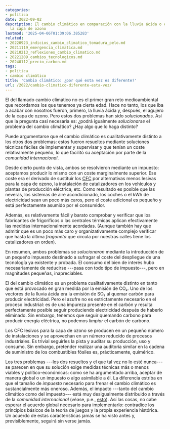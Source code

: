 ```yaml
---
categories:
- política
date: 2022-09-02
description: El cambio climático en comparación con la lluvia ácida o el agujero de
  la capa de ozono
lastmod: '2025-04-06T01:39:06.385283'
related:
- 20220923_indicios_cambio_climatico_tomadura_pelo.md
- 20211119_emergencia_climatica.md
- 20210213_reflexiones_cambio_climatico.md
- 20221209_cambios_tecnologicos.md
- 20240112_precio_carbon.md
tags:
- política
- cambio climático
title: 'Cambio climático: ¿por qué esta vez es diferente?'
url: /2022/cambio-climatico-diferente-esta-vez/
---
```


El del llamado cambio climático no es el primer gran reto medioambiental que recordamos los que tenemos ya cierta edad. Hace no tanto, los que iba a acabar con nosotros fueron, primero, la lluvia ácida y, después, el agujero de la capa de ozono. Pero estos dos problemas han sido _solucionados_. Así que la pregunta casi necesaria es: ¿podrá igualmente _solucionarse_ el problema del cambio climático? ¿Hay algo que lo haga distinto?

Puede argumentarse que el cambio climático es cualitativamente distinto a los otros dos problemas: estos fueron resueltos mediante soluciones técnicas fáciles de implementar y supervisar y que tenían un coste relativamente pequeño, lo que facilitó su aceptación por parte de la _comunidad internacional_.

Desde cierto punto de vista, ambos se resolvieron mediante un impuesto: aceptamos producir lo mismo con un coste marginalmente superior. Ese coste era el derivado de sustituir los [CFC](https://es.wikipedia.org/wiki/Clorofluorocarburo) por alternativas menos lesivas para la capa de ozono, la instalación de catalizadores en los vehículos y plantas de producción eléctrica, etc. Como resultado es posible que las neveras, los sistemas de aire acondicionado, los coches o el kWh de electricidad sean un poco más caros, pero el coste adicional es pequeño y está perfectamente asumido por el consumidor.

Además, es relativamente fácil y barato comprobar y verificar que los fabricantes de frigoríficos o las centrales térmicas aplican efectivamente las medidas internacionalmente acordadas. (Aunque también hay que admitir que es un poco más caro y organizativamente complejo verificar que hasta la última _fragoneta_ que circula por nuestras calles tiene los catalizadores en orden).

En resumen, ambos problemas se _solucionaron_ mediante la introducción de un pequeño impuesto destinado a sufragar el coste del despliegue de una tecnología ya existente y probada. El consumo del bien de interés hubo necesariamente de reducirse ---pasa con todo tipo de impuesto---, pero en magnitudes pequeñas, inapreciables.

El del cambio climático es un problema cualitativamente distinto en tanto que está provocado en gran medida por la emisión de CO₂. Uno de los vectores de la lluvia ácida era la emisión de SO₂ al quemar carbón para producir electricidad. Pero el azufre no es estrictamente necesario en el proceso industrial: es de una impureza presente en el carbón y resulta perfectamente posible seguir produciendo electricidad después de haberlo eliminado. Sin embargo, tenemos que seguir quemando carbono para producir energía eléctrica, no podemos _limpiar_ el carbón de carbono.

Los CFC lesivos para la capa de ozono se producen en un pequeño número de instalaciones y se aprovechan en un número reducido de procesos industriales. Es trivial seguirles la pista y auditar su producción, uso y consumo. Sin embargo, pretender realizar una auditoría similar en la cadena de suministro de los combustibles fósiles es, prácticamente, quimérico.

Los tres problemas ---los dos resueltos y el que tal vez no lo esté nunca--- se parecen en que su solución exige medidas técnicas más o menos viables y político-económicas: como se ha argumentado arriba, aceptar de manera global o un impuesto o algo asimilable a él. La diferencia estriba en que el tamaño de _impuesto_ necesario para frenar el cambio climático es sustancialmente más oneroso. Además, el impacto ---tanto del cambio climático como del impuesto--- está muy desigualmente distribuido a través de la _comunidad internacional_ (véase, p.e., [esto](https://marginalrevolution.com/marginalrevolution/2022/08/one-reason-why-a-global-carbon-tax-is-impossible.html)). Así las cosas, no cabe esperar el acuerdo global necesario para implementarlo: contradice los principios básicos de la teoría de juegos y la propia experiencia histórica. Un acuerdo de estas características jamás se ha visto antes y, previsiblemente, seguirá sin verse jamás.
